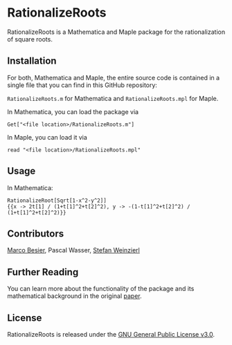 # RationalizeRoots
RationalizeRoots is a Mathematica and Maple package for the rationalization of square roots.

## Installation

For both, Mathematica and Maple, the entire source code is contained in a single file that you can find in this GitHub repository:

`RationalizeRoots.m` for Mathematica and `RationalizeRoots.mpl` for Maple.

In Mathematica, you can load the package via

`Get["<file location>/RationalizeRoots.m"]`

In Maple, you can load it via

`read "<file location>/RationalizeRoots.mpl"`

## Usage

In Mathematica:

```
RationalizeRoot[Sqrt[1-x^2-y^2]]
{{x -> 2t[1] / (1+t[1]^2+t[2]^2), y -> -(1-t[1]^2+t[2]^2) / (1+t[1]^2+t[2]^2)}}
```

## Contributors

[Marco Besier](marcobesier.com), Pascal Wasser, [Stefan Weinzierl](https://particlephysics.uni-mainz.de/weinzierl/)

## Further Reading

You can learn more about the functionality of the package and its mathematical background in the original [paper](https://arxiv.org/pdf/1910.13251.pdf).

## License

RationalizeRoots is released under the [GNU General Public License v3.0](https://www.gnu.org/licenses/gpl-3.0.en.html).
